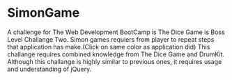 # SimonGame
A challenge for The Web Development BootCamp is The Dice Game is Boss Level Challange Two. Simon games requiers from player to repeat steps that application has make.(Click on same color as application did) This challange requires combined knowledge from The Dice Game and DrumKit. Although this challange is highly similar to previous ones, it requires usage and understanding of jQuery.
